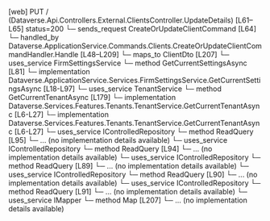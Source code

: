[web] PUT /  (Dataverse.Api.Controllers.External.ClientsController.UpdateDetails)  [L61–L65] status=200
  └─ sends_request CreateOrUpdateClientCommand [L64]
    └─ handled_by Dataverse.ApplicationService.Commands.Clients.CreateOrUpdateClientCommandHandler.Handle [L48–L209]
      └─ maps_to ClientDto [L207]
      └─ uses_service FirmSettingsService
        └─ method GetCurrentSettingsAsync [L81]
          └─ implementation Dataverse.ApplicationService.Services.FirmSettingsService.GetCurrentSettingsAsync [L18-L97]
      └─ uses_service TenantService
        └─ method GetCurrentTenantAsync [L179]
          └─ implementation Dataverse.Services.Features.Tenants.TenantService.GetCurrentTenantAsync [L6-L27]
          └─ implementation Dataverse.Services.Features.Tenants.TenantService.GetCurrentTenantAsync [L6-L27]
      └─ uses_service IControlledRepository<Client>
        └─ method ReadQuery [L95]
          └─ ... (no implementation details available)
      └─ uses_service IControlledRepository<Contact>
        └─ method ReadQuery [L94]
          └─ ... (no implementation details available)
      └─ uses_service IControlledRepository<Office>
        └─ method ReadQuery [L89]
          └─ ... (no implementation details available)
      └─ uses_service IControlledRepository<Team>
        └─ method ReadQuery [L90]
          └─ ... (no implementation details available)
      └─ uses_service IControlledRepository<User>
        └─ method ReadQuery [L91]
          └─ ... (no implementation details available)
      └─ uses_service IMapper
        └─ method Map [L207]
          └─ ... (no implementation details available)

